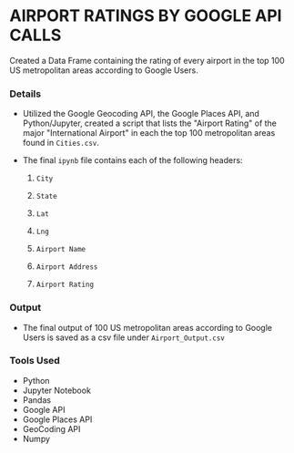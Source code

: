 # AIRPORT RATINGS BY GOOGLE API CALLS

Created a Data Frame containing the rating of every airport in the top 100 US metropolitan areas according to Google Users.

### Details

* Utilized the Google Geocoding API, the Google Places API, and Python/Jupyter, created a script that lists the "Airport Rating" of the major "International Airport" in each the top 100 metropolitan areas found in `Cities.csv`.

* The final `ipynb` file contains each of the following headers: 

  1. `City`

  2. `State`

  3. `Lat`

  4. `Lng`

  5. `Airport Name`

  6. `Airport Address`

  7. `Airport Rating`

### Output 
* The final output of 100 US metropolitan areas according to Google Users is saved as a csv file under `Airport_Output.csv`

### Tools Used
* Python
* Jupyter Notebook
* Pandas
* Google API
* Google Places API
* GeoCoding API
* Numpy
